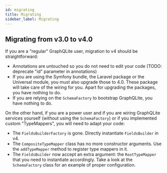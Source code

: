 ```yaml
---
id: migrating
title: Migrating
sidebar_label: Migrating
---
```


## Migrating from v3.0 to v4.0

If you are a "regular" GraphQLite user, migration to v4 should be straightforward:

- Annotations are untouched so you do not need to edit your code (TODO: deprecate "id" parameter in annotations)
- If you are using the Symfony bundle, the Laravel package or the Universal module, you must also upgrade those to 4.0.
  These package will take care of the wiring for you. Apart for upgrading the packages, you have nothing to do.
- If you are relying on the `SchemaFactory` to bootstrap GraphQLite, you have nothing to do.

On the other hand, if you are a power user and if you are wiring GraphQLite services yourself (without using the 
`SchemaFactory`) or if you implemented custom "TypeMappers", you will need to adapt your code:

- The `FieldsBuilderFactory` is gone. Directly instantiate `FieldsBuilder` in v4.
- The `CompositeTypeMapper` class has no more constructor arguments. Use the `addTypeMapper` method to register 
  type mappers in it.
- The `FieldsBuilder` now accept an extra argument: the `RootTypeMapper` that you need to instantiate accordingly. Take
  a look at the `SchemaFactory` class for an example of proper configuration.

